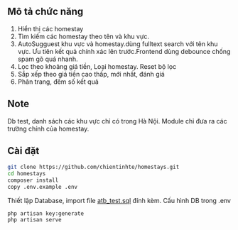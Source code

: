 ## Mô tả chức năng
1. Hiển thị các homestay
2. Tìm kiếm các homestay theo tên và khu vực. 
3. AutoSugguest khu vực và homestay.dùng fulltext search với tên khu vực. Ưu tiên kết quả chính xác lên trước.Frontend dùng debounce chống spam gõ quá nhanh.
4. Lọc theo khoảng giá tiền, Loại homestay. Reset bộ lọc
5. Sắp xếp theo giá tiền cao thấp, mới nhất, đánh giá
6. Phân trang, đếm số kết quả

## Note
Db test, danh sách các khu vực chỉ có trong Hà Nội.
Module chỉ đưa ra các trường chính của homestay.

## Cài đặt

```bash
git clone https://github.com/chientinhte/homestays.git
cd homestays
composer install
copy .env.example .env
```
Thiết lập Database, import file [atb_test.sql](https://github.com/chientinhte/homestays/blob/master/atb_test.sql) đính kèm.
Cấu hình DB trong .env

```
php artisan key:generate
php artisan serve
```







